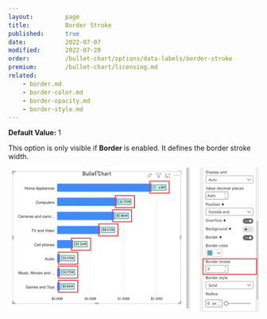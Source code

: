 ```yaml
---
layout:         page
title:          Border Stroke
published:      true
date:           2022-07-07
modified:   	2022-07-20
order:          /bullet-chart/options/data-labels/border-stroke
premium:        /bullet-chart/licensing.md
related:            
    - border.md
    - border-color.md
    - border-opacity.md
    - border-style.md
---
```


**Default Value:** 1

This option is only visible if **Border** is enabled. It defines the border stroke width.

<img src="images/data-labels-border-stroke.png" width="700"> 